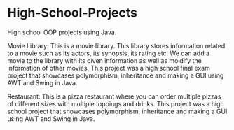 # High-School-Projects
High school OOP projects using Java.

Movie Library:
This is a movie library. This library stores information related to a movie such as its actors, its synopsis, its rating etc. 
We can add a movie to the library with its given information as well as moidify the information of other movies.
This project was a high school final exam project that showcases polymorphism, inheritance and making a GUI using AWT and Swing in Java.

Restaurant:
This is a pizza restaurant where you can order multiple pizzas of different sizes with multiple toppings and drinks.
This project was a high school project that showcases polymorphism, inheritance and making a GUI using AWT and Swing in Java.
